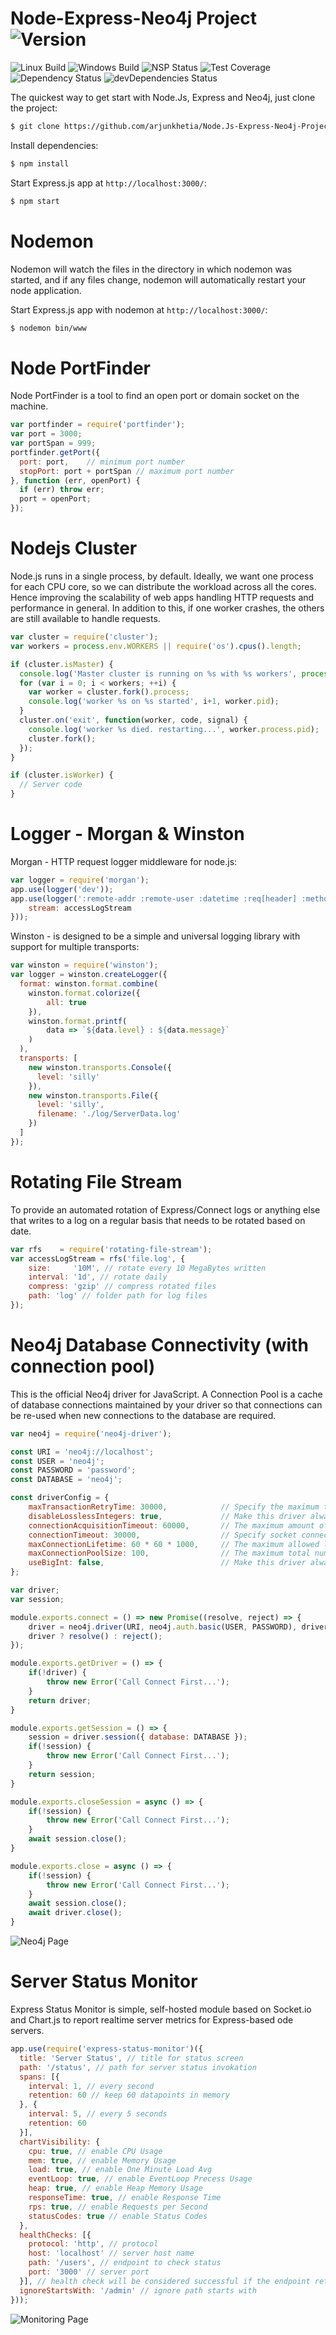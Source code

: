 # Node-Express-Neo4j Project   ![Version][version-image]

![Linux Build][linuxbuild-image]
![Windows Build][windowsbuild-image]
![NSP Status][nspstatus-image]
![Test Coverage][coverage-image]
![Dependency Status][dependency-image]
![devDependencies Status][devdependency-image]

The quickest way to get start with Node.Js, Express and Neo4j, just clone the project:

```bash
$ git clone https://github.com/arjunkhetia/Node.Js-Express-Neo4j-Project.git
```

Install dependencies:

```bash
$ npm install
```

Start Express.js app at `http://localhost:3000/`:

```bash
$ npm start
```

# Nodemon

Nodemon will watch the files in the directory in which nodemon was started, and if any files change, nodemon will automatically restart your node application.

Start Express.js app with nodemon at `http://localhost:3000/`:

```bash
$ nodemon bin/www
```

# Node PortFinder

Node PortFinder is a tool to find an open port or domain socket on the machine.

```js
var portfinder = require('portfinder');
var port = 3000;
var portSpan = 999;
portfinder.getPort({
  port: port,    // minimum port number
  stopPort: port + portSpan // maximum port number
}, function (err, openPort) {
  if (err) throw err;
  port = openPort;
});
```

# Nodejs Cluster

Node.js runs in a single process, by default. Ideally, we want one process for each CPU core, so we can distribute the workload across all the cores. Hence improving the scalability of web apps handling HTTP requests and performance in general. In addition to this, if one worker crashes, the others are still available to handle requests.

```js
var cluster = require('cluster');
var workers = process.env.WORKERS || require('os').cpus().length;

if (cluster.isMaster) {
  console.log('Master cluster is running on %s with %s workers', process.pid, workers);
  for (var i = 0; i < workers; ++i) {
    var worker = cluster.fork().process;
    console.log('worker %s on %s started', i+1, worker.pid);
  }
  cluster.on('exit', function(worker, code, signal) {
    console.log('worker %s died. restarting...', worker.process.pid);
    cluster.fork();
  });
}

if (cluster.isWorker) {
  // Server code
}
```

# Logger - Morgan & Winston

Morgan - HTTP request logger middleware for node.js:

```js
var logger = require('morgan');
app.use(logger('dev'));
app.use(logger(':remote-addr :remote-user :datetime :req[header] :method :url HTTP/:http-version :status :res[content-length] :res[header] :response-time[digits] :referrer :user-agent', {
    stream: accessLogStream
}));
```

Winston - is designed to be a simple and universal logging library with support for multiple transports:

```js
var winston = require('winston');
var logger = winston.createLogger({
  format: winston.format.combine(
    winston.format.colorize({
        all: true
    }),
    winston.format.printf(
        data => `${data.level} : ${data.message}`
    )
  ),
  transports: [
    new winston.transports.Console({
      level: 'silly'
    }),
    new winston.transports.File({
      level: 'silly',
      filename: './log/ServerData.log'
    })
  ]
});
```

# Rotating File Stream

To provide an automated rotation of Express/Connect logs or anything else that writes to a log on a regular basis that needs to be rotated based on date.

```js
var rfs    = require('rotating-file-stream');
var accessLogStream = rfs('file.log', {
    size:     '10M', // rotate every 10 MegaBytes written
    interval: '1d', // rotate daily
    compress: 'gzip' // compress rotated files
    path: 'log' // folder path for log files
});
```

# Neo4j Database Connectivity (with connection pool)

This is the official Neo4j driver for JavaScript. A Connection Pool is a cache of database connections maintained by your driver so that connections can be re-used when new connections to the database are required. 

```js
var neo4j = require('neo4j-driver');

const URI = 'neo4j://localhost';
const USER = 'neo4j';
const PASSWORD = 'password';
const DATABASE = 'neo4j';

const driverConfig = {
    maxTransactionRetryTime: 30000,            // Specify the maximum time of transactions allowed to retry executeRead and executeWrite functions.
    disableLosslessIntegers: true,             // Make this driver always return native JavaScript numbers for integer values.
    connectionAcquisitionTimeout: 60000,       // The maximum amount of time to wait to acquire a connection from the pool (to either create a new connection or borrow an existing one).
    connectionTimeout: 30000,                  // Specify socket connection timeout in milliseconds.
    maxConnectionLifetime: 60 * 60 * 1000,     // The maximum allowed lifetime for a pooled connection in milliseconds. Pooled connections older than this threshold will be closed and removed from the pool.
    maxConnectionPoolSize: 100,                // The maximum total number of connections allowed to be managed by the connection pool, per host (includes both in-use and idle connections).
    useBigInt: false,                          // Make this driver always return native Javascript BigInt for integer values.
};

var driver;
var session;

module.exports.connect = () => new Promise((resolve, reject) => {
    driver = neo4j.driver(URI, neo4j.auth.basic(USER, PASSWORD), driverConfig);
    driver ? resolve() : reject();
});

module.exports.getDriver = () => {
    if(!driver) {
        throw new Error('Call Connect First...');
    }
    return driver;
}

module.exports.getSession = () => {
    session = driver.session({ database: DATABASE });
    if(!session) {
        throw new Error('Call Connect First...');
    }
    return session;
}

module.exports.closeSession = async () => {
    if(!session) {
        throw new Error('Call Connect First...');
    }
    await session.close();
}

module.exports.close = async () => {
    if(!session) {
        throw new Error('Call Connect First...');
    }
    await session.close();
    await driver.close();
}
```

![Neo4j Page](https://github.com/arjunkhetia/Node.Js-Express-Neo4j-Project/blob/main/public/neo4j.png "Neo4j Page")

# Server Status Monitor

Express Status Monitor is simple, self-hosted module based on Socket.io and Chart.js to report realtime server metrics for Express-based ode servers.

```js
app.use(require('express-status-monitor')({
  title: 'Server Status', // title for status screen
  path: '/status', // path for server status invokation
  spans: [{
    interval: 1, // every second
    retention: 60 // keep 60 datapoints in memory
  }, {
    interval: 5, // every 5 seconds
    retention: 60
  }],
  chartVisibility: {
    cpu: true, // enable CPU Usage
    mem: true, // enable Memory Usage
    load: true, // enable One Minute Load Avg
    eventLoop: true, // enable EventLoop Precess Usage
    heap: true, // enable Heap Memory Usage
    responseTime: true, // enable Response Time
    rps: true, // enable Requests per Second
    statusCodes: true // enable Status Codes
  },
  healthChecks: [{
    protocol: 'http', // protocol
    host: 'localhost' // server host name
    path: '/users', // endpoint to check status
    port: '3000' // server port
  }], // health check will be considered successful if the endpoint returns a 200 status code
  ignoreStartsWith: '/admin' // ignore path starts with
}));
```

![Monitoring Page](https://github.com/arjunkhetia/Node.Js-Express-Neo4j-Project/blob/main/public/status-monitor.png "Monitoring Page")

[version-image]: https://img.shields.io/badge/Version-1.0.0-orange.svg
[linuxbuild-image]: https://img.shields.io/badge/Linux-passing-brightgreen.svg
[windowsbuild-image]: https://img.shields.io/badge/Windows-passing-brightgreen.svg
[nspstatus-image]: https://img.shields.io/badge/nsp-no_known_vulns-blue.svg
[coverage-image]: https://img.shields.io/coveralls/expressjs/express/master.svg
[dependency-image]: https://img.shields.io/badge/dependencies-up_to_date-brightgreen.svg
[devdependency-image]: https://img.shields.io/badge/devdependencies-up_to_date-yellow.svg
